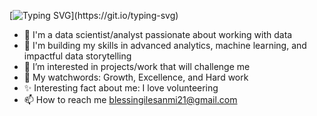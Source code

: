 [![Typing SVG](https://readme-typing-svg.demolab.com/?lines=👋+Hi+there,;+I+am+HerryTech,+a+lady+in+Tech;I+align+with+growth✨...)](https://git.io/typing-svg)
- 🌱 I'm a data scientist/analyst passionate about working with data
- 🌱 I'm building my skills in advanced analytics, machine learning, and impactful data storytelling
- 👀 I’m interested in projects/work that will challenge me
- 💞️ My watchwords: Growth, Excellence, and Hard work
- ✨ Interesting fact about me: I love volunteering
- 📫 How to reach me blessingilesanmi21@gmail.com

<!---
HerryTech/HerryTech is a ✨ special ✨ repository because its `README.md` (this file) appears on your GitHub profile.
You can click the Preview link to take a look at your changes.
--->
